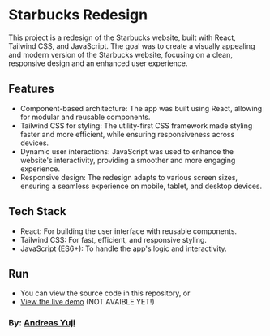 # Starbucks Redesign
This project is a redesign of the Starbucks website, built with React, Tailwind CSS, and JavaScript. The goal was to create a visually appealing and modern version of the Starbucks website, focusing on a clean, responsive design and an enhanced user experience.

## Features
- Component-based architecture: The app was built using React, allowing for modular and reusable components.
- Tailwind CSS for styling: The utility-first CSS framework made styling faster and more efficient, while ensuring responsiveness across devices.
- Dynamic user interactions: JavaScript was used to enhance the website's interactivity, providing a smoother and more engaging experience.
- Responsive design: The redesign adapts to various screen sizes, ensuring a seamless experience on mobile, tablet, and desktop devices.

## Tech Stack
- React: For building the user interface with reusable components.
- Tailwind CSS: For fast, efficient, and responsive styling.
- JavaScript (ES6+): To handle the app's logic and interactivity.

## Run
- You can view the source code in this repository, or
- [View the live demo](#) (NOT AVAIBLE YET!)

### By: [Andreas Yuji](https://andreas-yuji-fujiki.github.io/portfolio)
